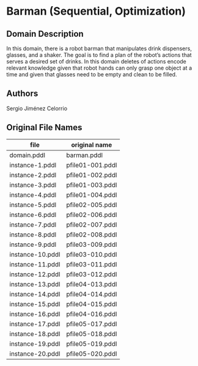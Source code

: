 # Barman (Sequential, Optimization)

## Domain Description

In this domain, there is a robot barman that manipulates drink dispensers, glasses, and a shaker.
The goal is to find a plan of the robot’s actions that serves a desired set of drinks.
In this domain deletes of actions encode relevant knowledge given that robot hands can only grasp one object at a time and given that glasses need to be empty and clean to be filled.

## Authors

Sergio Jiménez Celorrio

## Original File Names

| file             | original name    |
|------------------|------------------|
| domain.pddl      | barman.pddl      |
| instance-1.pddl  | pfile01-001.pddl |
| instance-2.pddl  | pfile01-002.pddl |
| instance-3.pddl  | pfile01-003.pddl |
| instance-4.pddl  | pfile01-004.pddl |
| instance-5.pddl  | pfile02-005.pddl |
| instance-6.pddl  | pfile02-006.pddl |
| instance-7.pddl  | pfile02-007.pddl |
| instance-8.pddl  | pfile02-008.pddl |
| instance-9.pddl  | pfile03-009.pddl |
| instance-10.pddl | pfile03-010.pddl |
| instance-11.pddl | pfile03-011.pddl |
| instance-12.pddl | pfile03-012.pddl |
| instance-13.pddl | pfile04-013.pddl |
| instance-14.pddl | pfile04-014.pddl |
| instance-15.pddl | pfile04-015.pddl |
| instance-16.pddl | pfile04-016.pddl |
| instance-17.pddl | pfile05-017.pddl |
| instance-18.pddl | pfile05-018.pddl |
| instance-19.pddl | pfile05-019.pddl |
| instance-20.pddl | pfile05-020.pddl |
